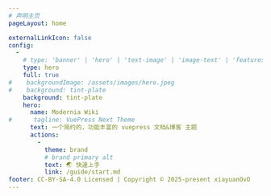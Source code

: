 ```yaml
---
# 声明主页
pageLayout: home

externalLinkIcon: false
config:
  -
    # type: 'banner' | 'hero' | 'text-image' | 'image-text' | 'features' | 'profile' | 'custom' | string
    type: hero
    full: true
#    backgroundImage: /assets/images/hero.jpeg
#    background: tint-plate
    background: tint-plate
    hero:
      name: Modernia Wiki
#      tagline: VuePress Next Theme
      text: 一个简约的，功能丰富的 vuepress 文档&博客 主题
      actions:
        -
          theme: brand
          # brand primary alt
          text: 🌏 快速上手
          link: /guide/start.md
footer: CC-BY-SA-4.0 Licensed | Copyright © 2025-present xiayuanOvO
---
```

